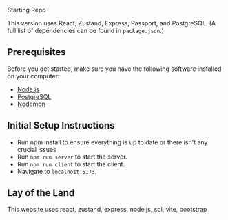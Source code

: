 Starting Repo

This version uses React, Zustand, Express, Passport, and PostgreSQL. (A full list of dependencies can be found in `package.json`.)

## Prerequisites

Before you get started, make sure you have the following software installed on your computer:

- [Node.js](https://nodejs.org/en)
- [PostgreSQL](https://www.postgresql.org)
- [Nodemon](https://nodemon.io)


## Initial Setup Instructions

- Run npm install to ensure everything is up to date or there isn't any crucial issues
- Run `npm run server` to start the server.
- Run `npm run client` to start the client.
- Navigate to `localhost:5173`.

## Lay of the Land

This website uses react, zustand, express,
node.js, sql, vite, bootstrap